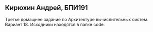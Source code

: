 ## Кирюхин Андрей, БПИ191

Третье домащнее задание по Архитектуре вычислительных систем. Вариант 18.
Исходники находятся в папке code.
